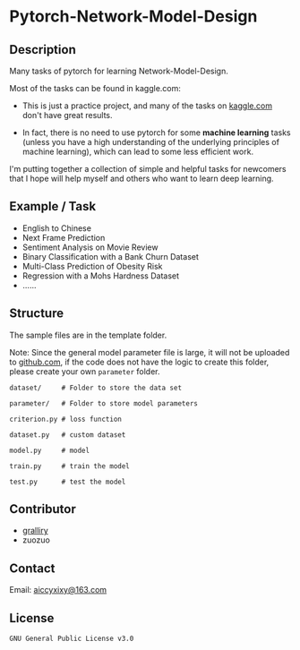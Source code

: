 # Pytorch-Network-Model-Design

## Description

Many tasks of pytorch for learning Network-Model-Design.

Most of the tasks can be found in kaggle.com:

* This is just a practice project, and many of the tasks on [kaggle.com](https://kaggle.com) don't have great results.

* In fact, there is no need to use pytorch for some __machine learning__ tasks (unless you have a high understanding of the underlying principles of machine learning), which can lead to some less efficient work.

I'm putting together a collection of simple and helpful tasks for newcomers that I hope will help myself and others who want to learn deep learning.

## Example / Task

* English to Chinese
* Next Frame Prediction
* Sentiment Analysis on Movie Review
* Binary Classification with a Bank Churn Dataset
* Multi-Class Prediction of Obesity Risk
* Regression with a Mohs Hardness Dataset
* ......

## Structure

The sample files are in the template folder.

Note: Since the general model parameter file is large, it will not be uploaded to [github.com](https://github.com), if the code does not have the logic to create this folder, please create your own ```parameter``` folder.

```
dataset/     # Folder to store the data set

parameter/   # Folder to store model parameters

criterion.py # loss function

dataset.py   # custom dataset

model.py     # model

train.py     # train the model

test.py      # test the model
```

## Contributor

* [gralliry](https://github.com/gralliry)
* zuozuo

## Contact

Email: aiccyxixy@163.com

## License

```GNU General Public License v3.0```